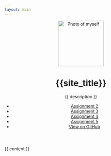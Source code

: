 ```yaml
---
layout: main
---
```


<header class="header">
  <img class="profile-pic" width="150" height="150" src="https://avatars.githubusercontent.com/u/4561733" alt="Photo of myself">
  <h1>{{site_title}}</h1>
  <p class="lead">{{ description }}</p>
  <ul class="nav-links list-unstyled">
  <li><a href="module-2/"><i class="devicon-javascript-plain" title="JavaScript"> </i>Assignment 2</a>
  </li>
  <li><a href="module-3/"><i class="devicon-python-plain" title="Python"> </i>Assignment 3</a>
  </li>
  <li><a href="module-4/"><i class="devicon-python-plain" title="Python"> </i>Assignment 4</a>
  </li>
  <li><a href="module-5/"><i class="devicon-python-plain" title="Python"> </i>Assignment 5</a>
  </li>
  <li><a href="https://github.com/morellam-dev/cs-4720-internet-programming"><i class="devicon-github-original" title="GitHub"></i> View on GitHub</a></li>
</ul>
</header>

{{ content }}